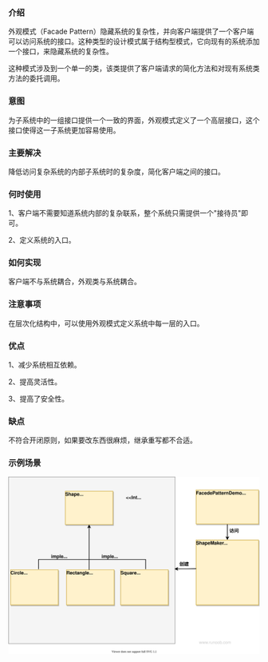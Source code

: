 ### 介绍

外观模式（Facade Pattern）隐藏系统的复杂性，并向客户端提供了一个客户端可以访问系统的接口。这种类型的设计模式属于结构型模式，它向现有的系统添加一个接口，来隐藏系统的复杂性。

这种模式涉及到一个单一的类，该类提供了客户端请求的简化方法和对现有系统类方法的委托调用。

### 意图

为子系统中的一组接口提供一个一致的界面，外观模式定义了一个高层接口，这个接口使得这一子系统更加容易使用。

### 主要解决

降低访问复杂系统的内部子系统时的复杂度，简化客户端之间的接口。

### 何时使用

1、客户端不需要知道系统内部的复杂联系，整个系统只需提供一个"接待员"即可。

2、定义系统的入口。

### 如何实现

客户端不与系统耦合，外观类与系统耦合。

### 注意事项

在层次化结构中，可以使用外观模式定义系统中每一层的入口。

### 优点

1、减少系统相互依赖。

2、提高灵活性。

3、提高了安全性。

### 缺点

不符合开闭原则，如果要改东西很麻烦，继承重写都不合适。

### 示例场景

![外观模式](../../img/结构型模式/外观模式.svg)